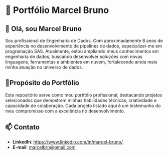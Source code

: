 # 📑 Portfólio Marcel Bruno

## 👋 Olá, sou Marcel Bruno
Sou profissional de Engenharia de Dados. Com aproximadamente 8 anos de experiência no desenvolvimento de pipelines de dados, especializei-me em programação SAS. Atualmente, estou ampliando meus conhecimentos em engenharia de dados, buscando desenvolver soluções com novas linguagens, ferramentas e ambientes em nuvem, fortalecendo ainda mais minha atuação no universo de dados.

## 🎯Propósito do Portfólio

Este repositório serve como meu portfólio profissional, destacando projetos selecionados que demostrem minhas habilidades técnicas, criatividade e capacidade de colaboração. Cada projeto listado aqui é um testemunho do meu compromisso com a excelência no desenvolvimento.

## 📫 Contato
- **LinkedIn**: https://www.linkedin.com/in/marcel-bruno/
- **E-mail**: marcelbrn@gmail.com